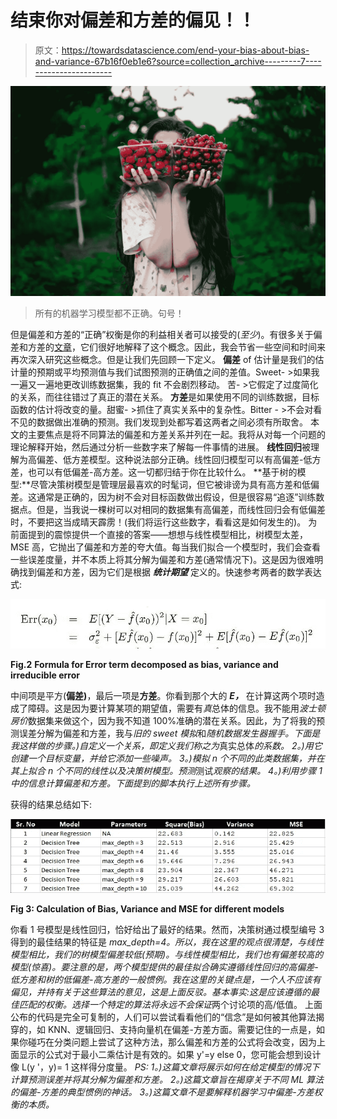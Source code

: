 # 结束你对偏差和方差的偏见！！

> 原文：<https://towardsdatascience.com/end-your-bias-about-bias-and-variance-67b16f0eb1e6?source=collection_archive---------7----------------------->

![](img/8a75641a28c33dd7076731585c3921d6.png)

> 所有的机器学习模型都不正确。句号！

但是偏差和方差的“正确”权衡是你的利益相关者可以接受的(*至少*)。有很多关于偏差和方差的[文章](https://machinelearningmastery.com/gentle-introduction-to-the-bias-variance-trade-off-in-machine-learning/)，它们很好地解释了这个概念。因此，我会节省一些空间和时间来再次深入研究这些概念。但是让我们先回顾一下定义。
**偏差** of 估计量是我们的估计量的预期或平均预测值与我们试图预测的正确值之间的差值。Sweet- >如果我一遍又一遍地更改训练数据集，我的 fit 不会剧烈移动。
苦- >它假定了过度简化的关系，而往往错过了真正的潜在关系。
**方差**是如果使用不同的训练数据，目标函数的估计将改变的量。甜蜜- >抓住了真实关系中的复杂性。Bitter - >不会对看不见的数据做出准确的预测。我们发现到处都写着这两者之间必须有所取舍。
本文的主要焦点是将不同算法的偏差和方差关系并列在一起。我将从对每一个问题的理论解释开始，然后通过分析一些数字来了解每一件事情的进展。
**线性回归**被理解为高偏差、低方差模型。这种说法部分正确。线性回归模型可以有高偏差-低方差，也可以有低偏差-高方差。这一切都归结于你在比较什么。
**基于树的模型:**尽管决策树模型是管理层最喜欢的时髦词，但它被诽谤为具有高方差和低偏差。这通常是正确的，因为树不会对目标函数做出假设，但是很容易“追逐”训练数据点。但是，当我说一棵树可以对相同的数据集有高偏差，而线性回归会有低偏差时，不要把这当成晴天霹雳！(我们将运行这些数字，看看这是如何发生的)。
为前面提到的震惊提供一个直接的答案——想想与线性模型相比，树模型太差，MSE 高，它抛出了偏差和方差的夸大值。每当我们拟合一个模型时，我们会查看一些误差度量，并不本质上将其分解为偏差和方差(通常情况下)。这是因为很难明确找到偏差和方差，因为它们是根据 ***统计期望*** 定义的。快速参考两者的数学表达式:

![](img/87077c90d43af6f8c21027b9c552bb9d.png)

**Fig.2** **Formula for Error term decomposed as bias, variance and irreducible error**

中间项是平方(**偏差)**，最后一项是**方差**。你看到那个大的 ***E，*** 在计算这两个项时造成了障碍。这是因为要计算某项的期望值，需要有*真*总体的信息。我不能用*波士顿房价*数据集来做这个，因为我不知道 100%准确的潜在关系。因此，为了将我的预测误差分解为偏差和方差，我与*旧的 sweet 模拟*和*随机数据发生器握手。下面是我这样做的步骤。)自定义一个关系，即定义我们称之为*真实总体*的系数。
2。)用它创建一个目标变量，并给它添加一些噪声。
3。)模拟 *n* 个不同的此类数据集，并在其上拟合 *n* 个不同的线性以及决策树模型。预测*测试*观察的结果。
4。)利用步骤 1 中的信息计算偏差和方差。下面提到的脚本执行上述所有步骤。*

获得的结果总结如下:

![](img/eabff4895b33f10265673ec80e907b2c.png)

**Fig 3: Calculation of Bias, Variance and MSE for different models**

你看 1 号模型是线性回归，恰好给出了最好的结果。然而，决策树通过模型编号 3 得到的最佳结果的特征是 *max_depth=4。*所以，我在这里的观点很清楚，与线性模型相比，我们的树模型偏差较低(*预期*)。与线性模型相比，我们也有偏差较高的模型(*惊喜*)。要注意的是，两个模型提供的最佳拟合确实遵循线性回归的高偏差-低方差和树的低偏差-高方差的一般惯例。我在这里的关键点是，一个人不应该有偏见，并持有关于这些算法的意见，这是上面反驳。基本事实:这是应该遵循的最佳匹配的权衡。选择一个特定的算法将*永远不会保证*两个讨论项的高/低值。
上面公布的代码是完全可复制的，人们可以尝试看看他们的“信念”是如何被其他算法揭穿的，如 KNN、逻辑回归、支持向量机在偏差-方差方面。需要记住的一点是，如果你碰巧在分类问题上尝试了这种方法，那么偏差和方差的公式将会改变，因为上面显示的公式对于最小二乘估计是有效的。如果 y'=y else 0，您可能会想到设计像 L(y '，y)= 1 这样得分度量。
*PS:
1。)这篇文章将展示如何在给定模型的情况下计算预测误差并将其分解为偏差和方差。
2。)这篇文章旨在揭穿关于不同 ML 算法的偏差-方差的典型惯例的神话。
3。)这篇文章不是要解释机器学习中偏差-方差权衡的本质。*